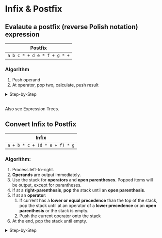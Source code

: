 # Infix & Postfix

## Evalaute a postfix (reverse Polish notation) expression

| Postfix                     |
| --------------------------- |
| `a b c * + d e * f + g * +` |

### Algorithm

1. Push operand
2. At operator, pop two, calculate, push result

<details>
<summary>Step-by-Step</summary>

Note: xy = x * y

| Step | Cursor | Algorithm Step | Stack          |
| ---- | ------ | -------------- | -------------- |
| 1    | a      | 1              | a              |
| 2    | b      | 1              | a b            |
| 3    | c      | 1              | a b c          |
| 4    | *      | 2              | a bc           |
| 5    | +      | 2              | a+bc           |
| 6    | d      | 1              | a+bc d         |
| 7    | e      | 1              | a+bc d e       |
| 8    | *      | 2              | a+bc de        |
| 9    | f      | 1              | a+bc de f      |
| 10   | +      | 2              | a+bc de+f      |
| 11   | g      | 1              | a+bc de+f g    |
| 12   | *      | 2              | a+bc (de+f)g   |
| 13   | +      | 2              | (a+bc)+(de+f)g |
</details>
<br>

Also see Expression Trees.

## Convert Infix to Postfix

| Infix                         |
| ----------------------------- |
| `a + b * c + (d * e + f) * g` |

### Algorithm:

1. Process left-to-right.
2. **Operands** are output immediately.
3. Use the stack for **operators** and **open parentheses**. Popped items will be output, except for parantheses.
4. If at a **right-parenthesis**, **pop** the stack until an **open parenthesis**.
5. If at an **operator**:
    1. If current has a **lower or equal precedence** than the top of the stack, pop the stack until at an operator of a **lower precedence** or an **open parenthesis** or the stack is empty.
    2. Push the current operator onto the stack
6. At the end, pop the stack until empty.

<details>
<summary>Step-by-Step</summary>

| Step | Cursor | Algorithm Step | Output                    | Stack |
| ---- | ------ | -------------- | ------------------------- | ----- |
| 1    | a      | 2              | a                         |       |
| 2    | +      | 3              | a                         | +     |
| 3    | b      | 2              | a b                       | +     |
| 4    | *      | 5              | a b                       | + *   |
| 5    | c      | 2              | a b c                     | + *   |
| 6    | +      | 5-1, 5-2       | a b c * +                 | +     |
| 7    | (      | 3              | a b c * +                 | + (   |
| 8    | d      | 2              | a b c * + d               | + (   |
| 9    | *      | 5-2            | a b c * + d               | + ( * |
| 10   | e      | 2              | a b c * + d e             | + ( * |
| 11   | +      | 5-1, 5-2       | a b c * + d e *           | + ( + |
| 12   | f      | 2              | a b c * + d e * f         | + ( + |
| 13   | )      | 4              | a b c * + d e * f +       | +     |
| 14   | *      | 5              | a b c * + d e * f +       | + *   |
| 15   | g      | 2              | a b c * + d e * f + g     | + *   |
| 16   | _      | 6              | a b c * + d e * f + g * + |       |
</details>